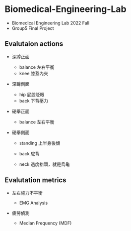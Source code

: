 # Biomedical-Engineering-Lab
* Biomedical Engineering Lab 2022 Fall  
* Group5 Final Project

## Evalutaion actions
* 深蹲正面 
  * balance 左右平衡
  * knee 膝蓋內夾

* 深蹲側面
  * hip 屁股眨眼
  * back 下背壓力
 
* 硬舉正面
  * balance 左右平衡

* 硬舉側面

  * standing 上半身後傾

  * back 駝背

  * neck 過度抬頭，就是烏龜

## Evalutation metrics
* 左右施力不平衡
  * EMG Analysis

* 疲勞偵測
  * Median Frequency (MDF)
